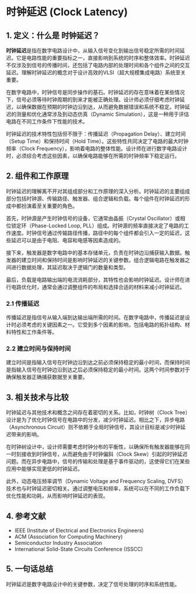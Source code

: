 # 时钟延迟 (Clock Latency)

## 1. 定义：什么是 **时钟延迟**？
**时钟延迟**是指在数字电路设计中，从输入信号变化到输出信号稳定所需的时间延迟。它是电路性能的重要指标之一，直接影响到系统的时序和整体效率。时钟延迟不仅涉及到信号的传播时间，还包括了电路内部的处理时间和各个组件之间的交互延迟。理解时钟延迟的概念对于设计高效的VLSI（超大规模集成电路）系统至关重要。

在数字电路中，时钟信号是同步操作的基石。时钟延迟的存在意味着在某些情况下，信号必须等待时钟周期的到来才能被正确处理。设计师必须仔细考虑时钟延迟，以确保数据在预期的时钟边沿到达，从而避免数据错误和系统不稳定。时钟延迟的测量和优化通常涉及到动态仿真（Dynamic Simulation），这是一种用于评估电路在不同工作条件下性能的技术。

时钟延迟的技术特性包括但不限于：传播延迟（Propagation Delay）、建立时间（Setup Time）和保持时间（Hold Time）。这些特性共同决定了电路的最大时钟频率（Clock Frequency），影响着电路的整体性能。设计师在进行数字电路设计时，必须综合考虑这些因素，以确保电路能够在所需的时钟频率下稳定运行。

## 2. 组件和工作原理
时钟延迟的理解离不开对其组成部分和工作原理的深入分析。时钟延迟的主要组成部分包括时钟源、传输路径、触发器、组合逻辑和负载。每个组件在时钟延迟的形成中都扮演着至关重要的角色。

首先，时钟源是产生时钟信号的设备，它通常由晶振（Crystal Oscillator）或相位锁定环（Phase-Locked Loop, PLL）组成。时钟源的频率直接决定了电路的工作速度。时钟信号通过传输路径传播，路径中的每个组件都会引入一定的延迟，这些延迟可以是由于电阻、电容和电感等因素造成的。

接下来，触发器是数字电路中的基本存储单元，负责在时钟边沿捕获输入数据。触发器的建立时间和保持时间是影响时钟延迟的关键参数。组合逻辑电路在触发器之间进行数据处理，其延迟取决于逻辑门的数量和类型。

最后，负载是电路输出端的电流消耗部分，其特性也会影响时钟延迟。设计师在进行电路优化时，通常会通过调整组件的布局和选择合适的材料来减小时钟延迟。

### 2.1 传播延迟
传播延迟是指信号从输入端到达输出端所需的时间。在数字电路中，传播延迟是设计时必须考虑的关键因素之一。它受到多个因素的影响，包括电路的拓扑结构、材料特性和工作条件等。

### 2.2 建立时间与保持时间
建立时间是指输入信号在时钟边沿到达之前必须保持稳定的最小时间，而保持时间是指输入信号在时钟边沿到达之后必须保持稳定的最小时间。这两个时间参数对于确保触发器正确捕获数据至关重要。

## 3. 相关技术与比较
时钟延迟与其他技术和概念之间存在着密切的关系。比如，时钟树（Clock Tree）设计是为了优化时钟信号在电路中的分发，减少时钟延迟。相比之下，异步电路（Asynchronous Circuit）则不依赖于全局时钟信号，其设计目标是减少时钟延迟带来的影响。

在时钟树设计中，设计师需要考虑时钟分布的平衡性，以确保所有触发器能够在同一时刻接收到时钟信号，从而避免由于时钟偏斜（Clock Skew）引起的时钟延迟问题。而在异步电路中，信号的传输和处理是基于事件驱动的，这使得它们在某些应用中能够实现更低的时钟延迟。

此外，动态电压频率调节（Dynamic Voltage and Frequency Scaling, DVFS）技术也与时钟延迟密切相关。通过调整电压和频率，系统可以在不同的工作负载下优化性能和功耗，从而影响时钟延迟的表现。

## 4. 参考文献
- IEEE (Institute of Electrical and Electronics Engineers)
- ACM (Association for Computing Machinery)
- Semiconductor Industry Association
- International Solid-State Circuits Conference (ISSCC)

## 5. 一句话总结
时钟延迟是数字电路设计中的关键参数，决定了信号处理的时序和系统性能。